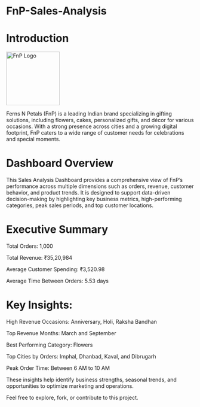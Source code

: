 # FnP-Sales-Analysis
# Introduction
<img width="143" alt="FnP Logo" src="https://github.com/user-attachments/assets/6b35a4f4-812b-432f-a1e7-838c02b5b82b" />

Ferns N Petals (FnP) is a leading Indian brand specializing in gifting solutions, including flowers, cakes, personalized gifts, and décor for various occasions. With a strong presence across cities and a growing digital footprint, FnP caters to a wide range of customer needs for celebrations and special moments.

# Dashboard Overview
This Sales Analysis Dashboard provides a comprehensive view of FnP’s performance across multiple dimensions such as orders, revenue, customer behavior, and product trends. It is designed to support data-driven decision-making by highlighting key business metrics, high-performing categories, peak sales periods, and top customer locations.

# Executive Summary
Total Orders: 1,000

Total Revenue: ₹35,20,984

Average Customer Spending: ₹3,520.98

Average Time Between Orders: 5.53 days

# Key Insights:
High Revenue Occasions: Anniversary, Holi, Raksha Bandhan

Top Revenue Months: March and September

Best Performing Category: Flowers

Top Cities by Orders: Imphal, Dhanbad, Kaval, and Dibrugarh

Peak Order Time: Between 6 AM to 10 AM

These insights help identify business strengths, seasonal trends, and opportunities to optimize marketing and operations.

Feel free to explore, fork, or contribute to this project.
